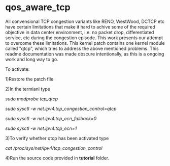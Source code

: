 # qos_aware_tcp
All convensional TCP congestion variants like RENO, WestWood, DCTCP etc have certain limitations that make it hard to 
achive some of the required objective in data center environment, i.e. no packet drop, differentiated service, etc during the congestion episode. This work presents our attempt to overcome these limitations. This kernel patch contains one kernel module called "qtcp", which tries to address the above mentioned problems. This readme documentation was made obscure intentionally, as this is a ongoing work and long way to go.

To activate:

1)Restore the patch file

2)In the termianl type

*sudo modprobe tcp_qtcp*

*sudo sysctl -w net.ipv4.tcp_congestion_control=qtcp*

*sudo sysctl -w net.ipv4.tcp_ecn_fallback=0*

*sudo sysctl -w net.ipv4.tcp_ecn=1*

3)To verify whether qtcp has been activated type

*cat /proc/sys/net/ipv4/tcp_congestion_control*

4)Run the source code provided in **tutorial** folder.

